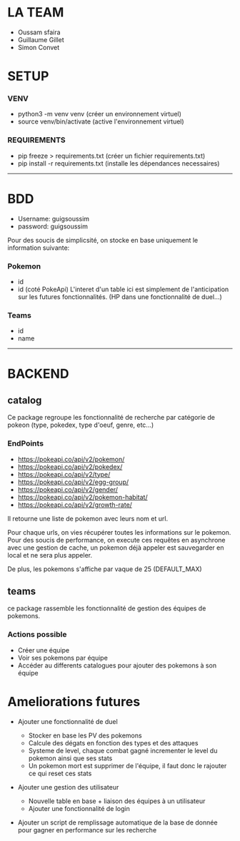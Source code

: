 # LA TEAM
- Oussam sfaira
- Guillaume Gillet
- Simon Convet

# SETUP
### VENV
- python3 -m venv venv (créer un environnement virtuel)
- source venv/bin/activate (active l'environnement virtuel)
### REQUIREMENTS
- pip freeze > requirements.txt (créer un fichier requirements.txt)
- pip install -r requirements.txt (installe les dépendances necessaires)

---
# BDD
- Username: guigsoussim
- password: guigsoussim

Pour des soucis de simplicsité, on stocke en base uniquement le information suivante:
### Pokemon
- id
- id (coté PokeApi)
L'interet d'un table ici est simplement de l'anticipation sur les futures fonctionnalités. (HP dans une fonctionnalité de duel...)
### Teams
- id
- name

---
# BACKEND
## catalog
Ce package regroupe les fonctionnalité de recherche par catégorie de pokeon (type, pokedex, type d'oeuf, genre, etc...)
### EndPoints

- https://pokeapi.co/api/v2/pokemon/
- https://pokeapi.co/api/v2/pokedex/
- https://pokeapi.co/api/v2/type/
- https://pokeapi.co/api/v2/egg-group/
- https://pokeapi.co/api/v2/gender/
- https://pokeapi.co/api/v2/pokemon-habitat/
- https://pokeapi.co/api/v2/growth-rate/

Il retourne une liste de pokemon avec leurs nom et url.

Pour chaque urls, on vies récupérer toutes les informations sur le pokemon. Pour des soucis de performance, on execute
ces requêtes en asynchrone avec une gestion de cache, un pokemon déjà appeler est sauvegarder en local et ne sera plus
appeler.

De plus, les pokemons s'affiche par vaque de 25 (DEFAULT_MAX)

## teams

ce package rassemble les fonctionnalité de gestion des équipes de pokemons.

### Actions possible
- Créer une équipe
- Voir ses pokemons par équipe
- Accéder au differents catalogues pour ajouter des pokemons à son équipe

# Ameliorations futures
- Ajouter une fonctionnalité de duel
  - Stocker en base les PV des pokemons
  - Calcule des dégats en fonction des types et des attaques
  - Systeme de level, chaque combat gagné incrementer le level du pokemon ainsi que ses stats
  - Un pokemon mort est supprimer de l'équipe, il faut donc le rajouter ce qui reset ces stats
  

- Ajouter une gestion des utilisateur
  - Nouvelle table en base + liaison des équipes à un utilisateur
  - Ajouter une fonctionnalité de login


- Ajouter un script de remplissage automatique de la base de donnée pour gagner en performance sur les recherche
